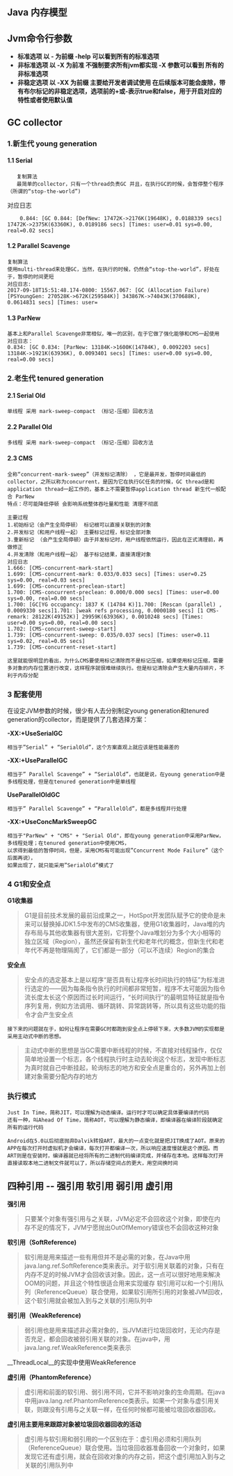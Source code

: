 ## Java 内存模型





## Jvm命令行参数
- **标准选项 以 - 为前缀  -help 可以看到所有的标准选项**
- **非标准选项 以 -X 为前准 不强制要求所有jvm都实现 -X 参数可以看到 所有的非标准选项**
- **非稳定选项 以 -XX 为前缀 主要给开发者调试使用 在后续版本可能会废除，带有布尔标记的非稳定选项，选项前的+或-表示true和false，用于开启对应的特性或者使用默认值**

## GC collector

### 1.新生代 young generation
#### 1.1 Serial

       复制算法
       最简单的collector，只有一个thread负责GC 并且，在执行GC的时候，会暂停整个程序（所谓的“stop-the-world”)
  对应日志
```
    0.844: [GC 0.844: [DefNew: 17472K->2176K(19648K), 0.0188339 secs] 17472K->2375K(63360K), 0.0189186 secs] [Times: user=0.01 sys=0.00, real=0.02 secs]
```

#### 1.2 Parallel Scavenge

    复制算法
    使用multi-thread来处理GC，当然，在执行的时候，仍然会“stop-the-world”，好处在于，暂停的时间更短
    对应日志:
    2017-09-18T15:51:48.174-0800: 15567.067: [GC (Allocation Failure) [PSYoungGen: 270528K->672K(259584K)] 343867K->74043K(370688K), 0.0614831 secs] [Times: user=


#### 1.3 ParNew

    基本上和Parallel Scavenge非常相似，唯一的区别，在于它做了强化能够和CMS一起使用
    对应日志：
    0.834: [GC 0.834: [ParNew: 13184K->1600K(14784K), 0.0092203 secs] 13184K->1921K(63936K), 0.0093401 secs] [Times: user=0.00 sys=0.00, real=0.00 secs]


### 2.老生代 tenured generation

#### 2.1 Serial Old

    单线程 采用 mark-sweep-compact （标记-压缩）回收方法


#### 2.2 Parallel Old

    多线程 采用 mark-sweep-compact （标记-压缩）回收方法

#### 2.3 CMS

    全称“concurrent-mark-sweep”（并发标记清除） ，它是最并发，暂停时间最低的collector，之所以称为concurrent，是因为它在执行GC任务的时候，GC thread是和application thread一起工作的，基本上不需要暂停application thread 新生代一般配合 ParNew
    特点：尽可能降低停顿 会影响系统整体吞吐量和性能 清理不彻底

    主要过程
    1.初始标记（会产生全局停顿） 标记根可以直接关联到的对象
    2.并发标记（和用户线程一起） 主要标记过程，标记全部对象
    3.重新标记 （会产生全局停顿）由于并发标记时，用户线程依然运行，因此在正式清理前，再做修正
    4.并发清除（和用户线程一起） 基于标记结果，直接清理对象
    对应日志
    1.666: [CMS-concurrent-mark-start]
    1.699: [CMS-concurrent-mark: 0.033/0.033 secs] [Times: user=0.25 sys=0.00, real=0.03 secs]
    1.699: [CMS-concurrent-preclean-start]
    1.700: [CMS-concurrent-preclean: 0.000/0.000 secs] [Times: user=0.00 sys=0.00, real=0.00 secs]
    1.700: [GC[YG occupancy: 1837 K (14784 K)]1.700: [Rescan (parallel) , 0.0009330 secs]1.701: [weak refs processing, 0.0000180 secs] [1 CMS-remark: 28122K(49152K)] 29959K(63936K), 0.0010248 secs] [Times: user=0.00 sys=0.00, real=0.00 secs]
    1.702: [CMS-concurrent-sweep-start]
    1.739: [CMS-concurrent-sweep: 0.035/0.037 secs] [Times: user=0.11 sys=0.02, real=0.05 secs]
    1.739: [CMS-concurrent-reset-start]

    这里就能很明显的看出，为什么CMS要使用标记清除而不是标记压缩，如果使用标记压缩，需要多对象的内存位置进行改变，这样程序就很难继续执行。但是标记清除会产生大量内存碎片，不利于内存分配



### 3 配套使用

在设定JVM参数的时候，很少有人去分别制定young generation和tenured generation的collector，而是提供了几套选择方案：

**-XX:+UseSerialGC**

    相当于”Serial” + “SerialOld”，这个方案直观上就应该是性能最差的

**-XX:+UseParallelGC**

    相当于” Parallel Scavenge” + “SerialOld”，也就是说，在young generation中是多线程处理，但是在tenured generation中是单线程

**UseParallelOldGC**

    相当于” Parallel Scavenge” + “ParallelOld”，都是多线程并行处理

**-XX:+UseConcMarkSweepGC**

    相当于"ParNew" + "CMS" + "Serial Old"，即在young generation中采用ParNew，多线程处理；在tenured generation中使用CMS，
    以求得到最低的暂停时间，但是，采用CMS有可能出现”Concurrent Mode Failure”（这个后面再说），
    如果出现了，就只能采用”SerialOld”模式了


### 4 G1和安全点

**G1收集器**

> G1是目前技术发展的最前沿成果之一，HotSpot开发团队赋予它的使命是未来可以替换掉JDK1.5中发布的CMS收集器，使用G1收集器时，Java堆的内存布局与其他收集器有很大差别，它将整个Java堆划分为多个大小相等的独立区域（Region），虽然还保留有新生代和老年代的概念，但新生代和老年代不再是物理隔阂了，它们都是一部分（可以不连续）Region的集合

**安全点**

> 安全点的选定基本上是以程序“是否具有让程序长时间执行的特征”为标准进行选定的——因为每条指令执行的时间都非常短暂，程序不太可能因为指令流长度太长这个原因而过长时间运行，“长时间执行”的最明显特征就是指令序列复用，例如方法调用、循环跳转、异常跳转等，所以具有这些功能的指令才会产生安全点

    接下来的问题就在于，如何让程序在需要GC时都跑到安全点上停顿下来，大多数JVM的实现都是采用主动式中断的思想。

> 主动式中断的思想是当GC需要中断线程的时候，不直接对线程操作，仅仅简单地设置一个标志，各个线程执行时主动去轮询这个标志，发现中断标志为真时就自己中断挂起，轮询标志的地方和安全点是重合的，另外再加上创建对象需要分配内存的地方


### 执行模式

    Just In Time，简称JIT，可以理解为动态编译。运行时才可以确定具体要编译的代码
    还有一种，叫Ahead Of Time，简称AOT，可以理解为静态编译，即编译器在编译阶段就确定所有的运行代码

    Android在5.0以后彻底抛弃Dalvik转投ART，最大的一点变化就是把JIT换成了AOT。原来的APP在每次打开时虚拟机才会编译，每次打开都编译一次，所以响应速度慢就是这个原因。而ART则是在安装时，编译器就已经将所有的二进制代码编译完成，并储存在本地。这样每次打开直接读取本地二进制文件就可以了，所以存储空间占的更大，用空间换时间

## 四种引用 --  强引用 软引用 弱引用 虚引用

**强引用**

>只要某个对象有强引用与之关联，JVM必定不会回收这个对象，即使在内存不足的情况下，JVM宁愿抛出OutOfMemory错误也不会回收这种对象

**软引用（SoftReference)**

>软引用是用来描述一些有用但并不是必需的对象，在Java中用java.lang.ref.SoftReference类来表示。对于软引用关联着的对象，只有在内存不足的时候JVM才会回收该对象。因此，这一点可以很好地用来解决OOM的问题，并且这个特性很适合用来实现缓存
软引用可以和一个引用队列（ReferenceQueue）联合使用，如果软引用所引用的对象被JVM回收，这个软引用就会被加入到与之关联的引用队列中

**弱引用（WeakReference)**

>弱引用也是用来描述非必需对象的，当JVM进行垃圾回收时，无论内存是否充足，都会回收被弱引用关联的对象。在java中，用java.lang.ref.WeakReference类来表示

__ThreadLocal__的实现中使用WeakReference

**虚引用（PhantomReference）**

>虚引用和前面的软引用、弱引用不同，它并不影响对象的生命周期。在java中用java.lang.ref.PhantomReference类表示。如果一个对象与虚引用关联，则跟没有引用与之关联一样，在任何时候都可能被垃圾回收器回收。

__虚引用主要用来跟踪对象被垃圾回收器回收的活动__
>虚引用与软引用和弱引用的一个区别在于：虚引用必须和引用队列 （ReferenceQueue）联合使用。当垃圾回收器准备回收一个对象时，如果发现它还有虚引用，就会在回收对象的内存之前，把这个虚引用加入到与之关联的引用队列中
